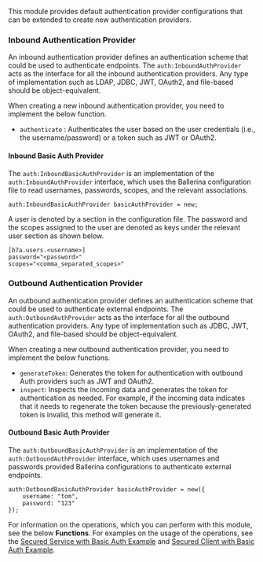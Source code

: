 This module provides default authentication provider configurations that can be extended to create new authentication providers.

### Inbound Authentication Provider

An inbound authentication provider defines an authentication scheme that could be used to authenticate endpoints. The `auth:InboundAuthProvider` acts as the interface for all the inbound authentication providers. Any type of implementation such as LDAP, JDBC, JWT, OAuth2, and file-based should be object-equivalent.

When creating a new inbound authentication provider, you need to implement the below function.
- `authenticate` : Authenticates the user based on the user credentials (i.e., the username/password) or a token such as JWT or OAuth2.

#### Inbound Basic Auth Provider

The `auth:InboundBasicAuthProvider` is an implementation of the `auth:InboundAuthProvider` interface, which uses the Ballerina configuration file to read usernames, passwords, scopes, and the relevant associations.

```ballerina
auth:InboundBasicAuthProvider basicAuthProvider = new;
```

A user is denoted by a section in the configuration file. The password and the scopes assigned to the user are denoted as keys under the relevant user section as shown below.

 ```
 [b7a.users.<username>]
 password="<password>"
 scopes="<comma_separated_scopes>"
 ```
 
### Outbound Authentication Provider

An outbound authentication provider defines an authentication scheme that could be used to authenticate external endpoints. The `auth:OutboundAuthProvider` acts as the interface for all the outbound authentication providers. Any type of implementation such as JDBC, JWT, OAuth2, and file-based should be object-equivalent.

When creating a new outbound authentication provider, you need to implement the below functions.
- `generateToken`: Generates the token for authentication with outbound Auth providers such as JWT and OAuth2.
- `inspect`: Inspects the incoming data and generates the token for authentication as needed. For example, if the incoming data indicates that it needs to regenerate the token because the previously-generated token is invalid, this method will generate it.

#### Outbound Basic Auth Provider

The `auth:OutboundBasicAuthProvider` is an implementation of the `auth:OutboundAuthProvider` interface, which uses
 usernames and passwords provided Ballerina configurations to authenticate external endpoints.

```ballerina
auth:OutboundBasicAuthProvider basicAuthProvider = new({
    username: "tom",
    password: "123"
});
```

For information on the operations, which you can perform with this module, see the below **Functions**. For examples on the usage of the operations, see the [Secured Service with Basic Auth Example](https://ballerina.io/learn/by-example/secured-service-with-basic-auth.html) and [Secured Client with Basic Auth Example](https://ballerina.io/learn/by-example/secured-client-with-basic-auth.html).
